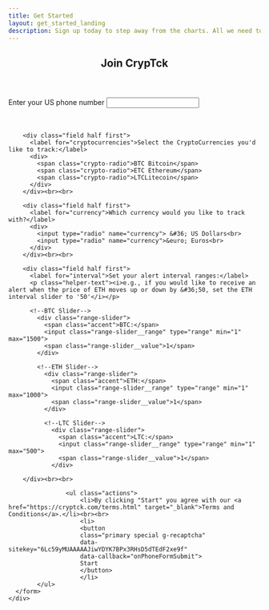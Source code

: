 ```yaml
---
title: Get Started
layout: get_started_landing
description: Sign up today to step away from the charts. All we need to get you started is your phone number.
---
```


<!-- Main -->
<div id="main">

<script type="text/javascript">
  /* <![CDATA[ */
  goog_snippet_vars = function() {
    var w = window;
    w.google_conversion_id = 1017746846;
    w.google_conversion_label = "0xIRCN_46XIQnqum5QM";
    w.google_remarketing_only = false;
  }
  // DO NOT CHANGE THE CODE BELOW.
  goog_report_conversion = function(url) {
    goog_snippet_vars();
    window.google_conversion_format = "3";
    var opt = new Object();
    opt.onload_callback = function() {
    if (typeof(url) != 'undefined') {
      window.location = url;
    }
  }
  var conv_handler = window['google_trackConversion'];
  if (typeof(conv_handler) == 'function') {
    conv_handler(opt);
  }
}
/* ]]> */
</script>
<script type="text/javascript"
  src="//www.googleadservices.com/pagead/conversion_async.js">
</script>


<script>
	goog_report_conversion();
	function onPhoneFormSubmit(token) {
    document.getElementById("phoneForm").submit();
  }
</script>

<!-- Three -->
<section id="three">
	<div class="inner">
		<header class="major">
			<h2 class="accent">Join CrypTck</h2>
		</header>
			<form action="https://api.cryptck.com/production/web/inbound" method="POST" id="phoneForm">
        <div class="field half first">
          <label for="number">Enter your US phone number</label>
          <input type="tel" name="number" id="number">
        </div><br><br>

        <div class="field half first">
          <label for="cryptocurrencies">Select the CryptoCurrencies you'd like to track:</label>
          <div>
            <span class="crypto-radio">BTC Bitcoin</span>
            <span class="crypto-radio">ETC Ethereum</span>
            <span class="crypto-radio">LTCLitecoin</span>
          </div>
        </div><br><br>

        <div class="field half first">
          <label for="currency">Which currency would you like to track with?</label>
          <div>
            <input type="radio" name="currency"> &#36; US Dollars<br>
            <input type="radio" name="currency">&euro; Euros<br>
          </div>
        </div><br><br>

        <div class="field half first">
          <label for="interval">Set your alert interval ranges:</label>
          <p class="helper-text"><i>e.g., if you would like to receive an alert when the price of ETH moves up or down by &#36;50, set the ETH interval slider to '50'</i></p>

          <!--BTC Slider-->
            <div class="range-slider">
              <span class="accent">BTC:</span>
              <input class="range-slider__range" type="range" min="1" max="1500">
              <span class="range-slider__value">1</span>
            </div>

            <!--ETH Slider-->
              <div class="range-slider">
                <span class="accent">ETH:</span>
                <input class="range-slider__range" type="range" min="1" max="1000">
                <span class="range-slider__value">1</span>
              </div>

              <!--LTC Slider-->
                <div class="range-slider">
                  <span class="accent">LTC:</span>
                  <input class="range-slider__range" type="range" min="1" max="500">
                  <span class="range-slider__value">1</span>
                </div>

        </div><br><br>

					<ul class="actions">
						<li>By clicking "Start" you agree with our <a href="https://cryptck.com/terms.html" target="_blank">Terms and Conditions</a>.</li><br><br>
						<li>
						<button
						class="primary special g-recaptcha"
						data-sitekey="6Lc59yMUAAAAAJiwYDYK7BPx3RHsD5dTEdF2xe9f"
						data-callback="onPhoneFormSubmit">
						Start
						</button>
						</li>
        	</ul>
      </form>
	</div>
</section>

</div>
